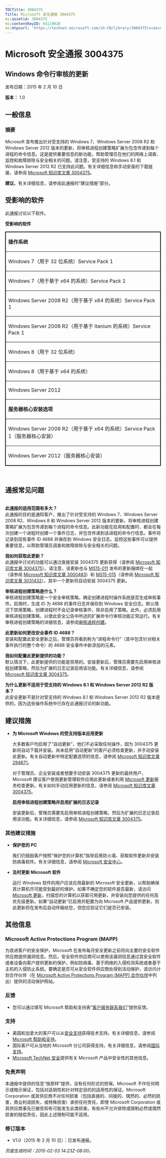 ```yaml
---
TOCTitle: 3004375
Title: Microsoft 安全通报 3004375
ms:assetid: 3004375
ms:contentKeyID: 64119028
ms:mtpsurl: 'https://technet.microsoft.com/zh-CN/library/3004375(v=Security.10)'
---
```



Microsoft 安全通报 3004375
==========================

Windows 命令行审核的更新
------------------------

发布日期：2015 年 2 月 10 日

**版本：** 1.0

一般信息
--------

### 摘要

Microsoft 宣布推出针对受支持的 Windows 7、Windows Server 2008 R2 和 Windows Server 2012 版本的更新，将审核进程创建策略扩展为包含传递到每个进程的命令信息。这是提供重要信息的新功能，帮助管理员在他们的网络上调查、监控和故障排除与安全相关的问题。请注意，受支持的 Windows 8.1 和 Windows Server 2012 R2 已支持此问题。有关详细信息和手动安装的下载链接，请参阅 [Microsoft 知识库文章 3004375](https://support.microsoft.com/kb/3004375/zh-cn)。

**建议**。有关详细信息，请参阅此通报的“建议措施”部分。

受影响的软件
------------

此通报讨论以下软件。

**受影响的软件**

<p></p>
<table style="border:1px solid black;">
<colgroup>
<col width="100%" />
</colgroup>
<tbody>
<tr class="odd">
<td style="border:1px solid black;"><p><strong>操作系统</strong></p></td>
</tr>  
<tr class="even">
<td style="border:1px solid black;"><p>Windows 7（用于 32 位系统）Service Pack 1</p></td>
</tr>  
<tr class="odd">
<td style="border:1px solid black;"><p>Windows 7（用于基于 x64 的系统）Service Pack 1</p></td>
</tr>  
<tr class="even">
<td style="border:1px solid black;"><p>Windows Server 2008 R2（用于基于 x64 的系统）Service Pack 1</p></td>
</tr>  
<tr class="odd">
<td style="border:1px solid black;"><p>Windows Server 2008 R2（用于基于 Itanium 的系统）Service Pack 1</p></td>
</tr>  
<tr class="even">
<td style="border:1px solid black;"><p>Windows 8（用于 32 位系统）</p></td>
</tr>  
<tr class="odd">
<td style="border:1px solid black;"><p>Windows 8（用于基于 x64 的系统）</p></td>
</tr>  
<tr class="even">
<td style="border:1px solid black;"><p>Windows Server 2012</p></td>
</tr>  
<tr class="odd">
<td style="border:1px solid black;"><p><strong>服务器核心安装选项</strong></p></td>
</tr>  
<tr class="even">
<td style="border:1px solid black;"><p>Windows Server 2008 R2（用于基于 x64 的系统）Service Pack 1（服务器核心安装）</p></td>
</tr>  
<tr class="odd">
<td style="border:1px solid black;"><p>Windows Server 2012（服务器核心安装）</p></td>
</tr>  
</tbody>  
</table>
  
 
  
通报常见问题  
------------
  
<span id="sectionToggle1"></span>  
**此通报的适用范围有多大？**  
此通报的目的是通知客户，推出了针对受支持的 Windows 7、Windows Server 2008 R2、Windows 8 和 Windows Server 2012 版本的更新，将审核进程创建策略扩展为包含传递到每个进程的命令信息。此新功能在启用和配置时，都会在每次创建一个进程时创建一个事件日志，并包含传递到该进程的命令行信息。事件将记录到现有事件 ID 4688 并保存到 Windows 安全日志。监控这些事件可以提供重要信息，以帮助管理员调查和故障排除与安全相关的问题。
  
**我如何获取此更新？**  
此通报中讨论的功能可以通过直接安装 3004375 更新获得（请参阅 [Microsoft 知识库文章 3004375](https://support.microsoft.com/kb/3004375/zh-cn)）。请注意，该更新也与 [MS15-011](https://go.microsoft.com/fwlink/?linkid=525536) 发布的更新捆绑在一起（请参阅 [Microsoft 知识库文章 3000483](https://support.microsoft.com/kb/3000483/zh-cn)）和 [MS15-015](https://go.microsoft.com/fwlink/?linkid=525538)（请参阅 [Microsoft 知识库文章 3031432](https://support.microsoft.com/kb/3031432/zh-cn)）。其中一个更新将自动安装 3004375 更新。
  
**审核进程创建策略是什么？**  
审核进程创建策略是一个安全审核策略，确定创建进程时操作系统是否生成审核事件。启用时，生成 ID 为 4688 的事件日志并保存到 Windows 安全日志。默认情况下禁用策略，创建进程时不会记录审核事件，除非启用了策略。此外，必须启用审核进程创建策略，以使此安全公告中所述的扩展命令行审核功能正常运行。有关审核进程创建策略的详细信息，请参阅[审核进程创建](https://technet.microsoft.com/zh-cn/library/dd941613(v=ws.10).aspx)。
  
**此更新如何更改安全事件 ID 4688？**  
安装和配置此安全更新之后，管理员将看到称为“进程命令行”（其中包含针对相关事件执行的整个命令）的 4688 安全事件中新添加的元素。
  
**我如何配置此更新提供的功能？**  
默认情况下，此更新提供的功能是禁用的。安装更新后，管理员需要先启用审核进程创建策略，然后为扩展的日志记录启用该功能。有关详细信息，请参阅 [Microsoft 知识库文章 3004375](https://support.microsoft.com/kb/3004375/zh-cn)。
  
**为什么更新不适用于受支持的 Windows 8.1 和 Windows Server 2012 R2 版本？**  
此安全更新不是针对受支持的 Windows 8.1 和 Windows Server 2012 R2 版本提供的，因为这些操作系统中已存在此通报讨论的新功能。
  
建议措施  
--------
  
<span id="sectionToggle2"></span>  
-   **为 Microsoft Windows 的受支持版本应用更新**
  
    大多数客户均启用了“自动更新”，他们不必采取任何操作，因为 3004375 更新将自动下载并安装。尚未启用“自动更新”的客户必须检查更新，并手动安装此更新。有关自动更新中特定配置选项的信息，请参阅 [Microsoft 知识库文章 294871](https://support.microsoft.com/kb/294871/zh-cn)。
  
    对于管理员、企业安装或者想要手动安装 3004375 更新的最终用户，Microsoft 建议客户使用更新管理软件应用此更新或者利用 [Microsoft 更新](https://www.cve.mitre.org/cgi-bin/cvename.cgi?linkid=40747)服务检查更新。有关如何手动应用更新的信息，请参阅 [Microsoft 知识库文章 3004375](https://support.microsoft.com/kb/3004375/zh-cn)。
  
    **启用审核进程创建策略并启用扩展的日志记录**
  
    安装更新后，管理员需要先启用审核进程创建策略，然后为扩展的日志记录启用该功能。有关详细信息，请参阅 [Microsoft 知识库文章 3004375](https://support.microsoft.com/kb/3004375/zh-cn)。
  
### 其他建议措施
  
-   **保护您的 PC**
  
    我们仍鼓励客户按照“保护您的计算机”指导启用防火墙、获取软件更新并安装防病毒软件。有关详细信息，请参阅 [Microsoft 安全中心](https://www.microsoft.com/zh-cn/security/default.aspx)。
  
-   **及时更新 Microsoft 软件**
  
    运行 Windows 软件的用户应该应用最新的 Microsoft 安全更新，以帮助确保其计算机尽可能受到最好的保护。如果不确定您的软件是否最新，请访问 [Microsoft 更新](https://update.microsoft.com/microsoftupdate/v6/vistadefault.aspx?ln=zh-cn)，扫描您的计算机以获取可用更新，并安装向您提供的任何高优先级更新。如果“自动更新”已启用并配置为向 Microsoft 产品提供更新，则此更新将在发布后自动传输给您，但您应验证它们是否已安装。
  
其他信息  
--------
  
<span id="sectionToggle3"></span>  
### Microsoft Active Protections Program (MAPP)
  
为改进客户的安全保护，Microsoft 在发布每月安全更新之前将向主要的安全软件供应商提供漏洞信息。然后，安全软件供应商可以使用该漏洞信息通过其安全软件或者设备向客户提供更新的保护，例如防病毒、基于网络的入侵检测系统或者基于主机的入侵防止系统。要确定是否可从安全软件供应商处得到活动保护，请访问计划合作伙伴（在 [Microsoft Active Protections Program (MAPP) 合作伙伴](https://technet.microsoft.com/zh-cn/security/dn467918)中列出）提供的活动保护网站。
  
### 反馈
  
-   您可以通过填写 Microsoft 帮助和支持表“[客户服务联系我们](https://support.microsoft.com/kb/?scid=sw;en;1257&amp;showpage=1&amp;ws=technet&amp;sd=tech)”提供反馈。
  
### 支持
  
-   美国和加拿大的客户可以从[安全支持](https://go.microsoft.com/fwlink/?linkid=21131)获得技术支持。有关详细信息，请参阅[Microsoft 帮助和支持](https://support.microsoft.com/?ln=zh-cn)。  
-   国际客户可从当地的 Microsoft 分公司获得支持。有关详细信息，请参阅[国际支持](https://go.microsoft.com/fwlink/?linkid=21155)。  
-   [Microsoft TechNet 安全](https://technet.microsoft.com/zh-cn/security/default.aspx)提供有关 Microsoft 产品中安全性的其他信息。
  
### 免责声明
  
本通报中提供的信息“按原样”提供，没有任何形式的担保。Microsoft 不作任何明示或暗示保证，包括对适销性和针对特定目的的适用性的保证。Microsoft Corporation 或其供应商不对任何损害（包括直接的、间接的、偶然的、必然的损害，商业利润损失，或特殊损害）承担任何责任，即使 Microsoft Corporation 或其供应商事先已被告知有可能发生此类损害。有些州不允许排除或限制必然或偶然损害的赔偿责任，因此上述限制可能不适用。
  
### 修订版本
  
-   V1.0（2015 年 2 月 10 日）：已发布通报。
  
*页面生成时间：2015-02-03 14:23Z-08:00。*
